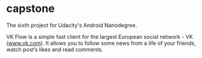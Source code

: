 # capstone
The sixth project for Udacity's Android Nanodegree.

VK Flow is a simple fast client for the largest European social network - VK (www.vk.com). It allows you to follow some news from a life of your friends, watch post’s likes and read comments.
